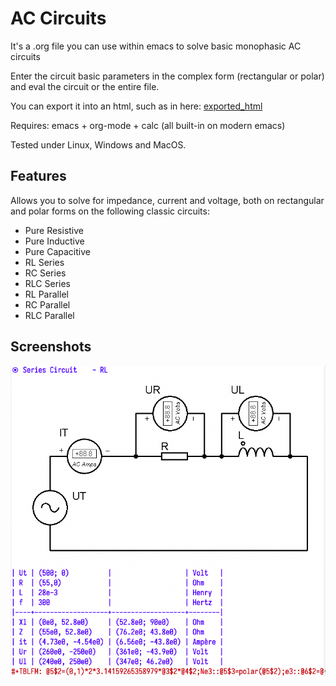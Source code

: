 # AC Circuits

It's a .org file you can use within emacs to solve basic monophasic AC circuits

Enter  the circuit basic parameters in the complex form (rectangular or polar) and eval the circuit or the entire file.

You can export it into an html, such as in here: [exported_html](./ac_circuits.html)

Requires: emacs + org-mode + calc (all built-in on modern emacs)

Tested under Linux, Windows and MacOS.

## Features
Allows you to solve for impedance, current and voltage, both on rectangular and polar forms on the following classic circuits:
- Pure Resistive
- Pure Inductive 
- Pure Capacitive
- RL Series
- RC Series
- RLC Series
- RL Parallel
- RC Parallel
- RLC Parallel

## Screenshots
![Example 1](img/example1.png)



